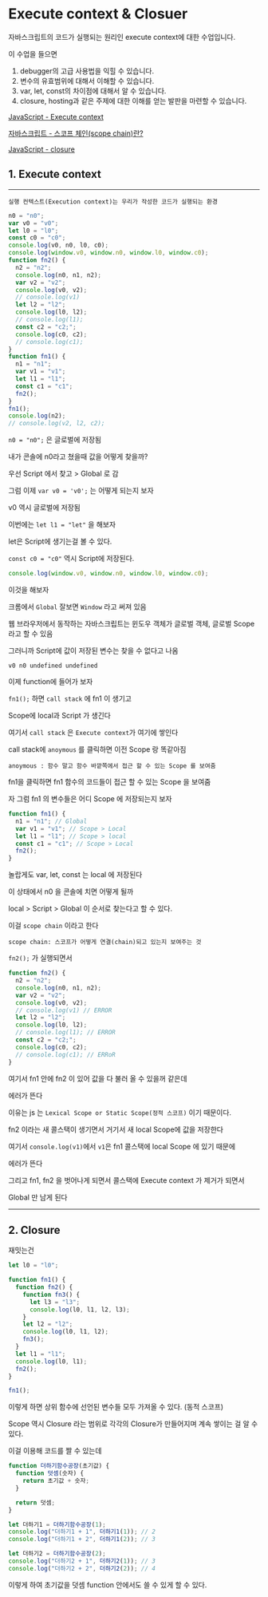# Execute context & Closuer

자바스크립트의 코드가 실행되는 원리인 execute context에 대한 수업입니다.

이 수업을 들으면

1. debugger의 고급 사용법을 익힐 수 있습니다.
2. 변수의 유효범위에 대해서 이해할 수 있습니다.
3. var, let, const의 차이점에 대해서 알 수 있습니다.
4. closure, hosting과 같은 주제에 대한 이해를 얻는 발판을 마련할 수 있습니다.

[JavaScript - Execute context](https://www.youtube.com/watch?v=QtOF0uMBy7k)

[자바스크립트 - 스코프 체인(scope chain)란?](https://ljtaek2.tistory.com/140)

[JavaScript - closure](https://www.youtube.com/watch?v=bwwaSwf7vkE&t=8s)

## 1. Execute context

---

    실행 컨텍스트(Execution context)는 우리가 작성한 코드가 실행되는 환경

```js
n0 = "n0";
var v0 = "v0";
let l0 = "l0";
const c0 = "c0";
console.log(v0, n0, l0, c0);
console.log(window.v0, window.n0, window.l0, window.c0);
function fn2() {
  n2 = "n2";
  console.log(n0, n1, n2);
  var v2 = "v2";
  console.log(v0, v2);
  // console.log(v1)
  let l2 = "l2";
  console.log(l0, l2);
  // console.log(l1);
  const c2 = "c2;";
  console.log(c0, c2);
  // console.log(c1);
}
function fn1() {
  n1 = "n1";
  var v1 = "v1";
  let l1 = "l1";
  const c1 = "c1";
  fn2();
}
fn1();
console.log(n2);
// console.log(v2, l2, c2);
```

`n0 = "n0";` 은 글로벌에 저장됨

내가 콘솔에 n0라고 쳤을때 값을 어떻게 찾을까?

우선 Script 에서 찾고 > Global 로 감

그럼 이제 `var v0 = 'v0';` 는 어떻게 되는지 보자

v0 역시 글로벌에 저장됨

이번에는 `let l1 = "let"` 을 해보자

let은 Script에 생기는걸 볼 수 있다.

`const c0 = "c0"` 역시 Script에 저장된다.

```js
console.log(window.v0, window.n0, window.l0, window.c0);
```

이것을 해보자

크롬에서 `Global` 잘보면 `Window` 라고 써져 있음

웹 브라우저에서 동작하는 자바스크립트는 윈도우 객체가 글로벌 객체, 글로벌 Scope 라고 할 수 있음

그러니까 Script에 값이 저장된 변수는 찾을 수 없다고 나옴

```
v0 n0 undefined undefined
```

이제 function에 들어가 보자

`fn1();` 하면 `call stack` 에 fn1 이 생기고

Scope에 local과 Script 가 생긴다

여기서 `call stack` 은 `Execute context`가 여기에 쌓인다

call stack에 `anoymous` 를 클릭하면 이전 Scope 랑 똑같아짐

    anoymous : 함수 말고 함수 바깥쪽에서 접근 할 수 있는 Scope 를 보여줌

fn1을 클릭하면 fn1 함수의 코드들이 접근 할 수 있는 Scope 을 보여줌

자 그럼 fn1 의 변수들은 어디 Scope 에 저장되는지 보자

```js
function fn1() {
  n1 = "n1"; // Global
  var v1 = "v1"; // Scope > Local
  let l1 = "l1"; // Scope > local
  const c1 = "c1"; // Scope > Local
  fn2();
}
```

놀랍게도 var, let, const 는 local 에 저장된다

이 상태에서 n0 을 콘솔에 치면 어떻게 될까

local > Script > Global 이 순서로 찾는다고 할 수 있다.

이걸 `scope chain` 이라고 한다

    scope chain: 스코프가 어떻게 연결(chain)되고 있는지 보여주는 것

`fn2();` 가 실행되면서

```js
function fn2() {
  n2 = "n2";
  console.log(n0, n1, n2);
  var v2 = "v2";
  console.log(v0, v2);
  // console.log(v1) // ERROR
  let l2 = "l2";
  console.log(l0, l2);
  // console.log(l1); // ERROR
  const c2 = "c2;";
  console.log(c0, c2);
  // console.log(c1); // ERRoR
}
```

여기서 fn1 안에 fn2 이 있어 값을 다 불러 올 수 있을꺼 같은데

에러가 뜬다

이유는 js 는 `Lexical Scope or Static Scope(정적 스코프)` 이기 때문이다.

fn2 이라는 새 콜스택이 생기면서 거기서 새 local Scope에 값을 저장한다

여기서 `console.log(v1)`에서 `v1`은 fn1 콜스택에 local Scope 에 있기 때문에

에러가 뜬다

그리고 fn1, fn2 을 벗어나게 되면서 콜스택에 Execute context 가 제거가 되면서

Global 만 남게 된다

---

## 2. Closure

재밋는건

```js
let l0 = "l0";

function fn1() {
  function fn2() {
    function fn3() {
      let l3 = "l3";
      console.log(l0, l1, l2, l3);
    }
    let l2 = "l2";
    console.log(l0, l1, l2);
    fn3();
  }
  let l1 = "l1";
  console.log(l0, l1);
  fn2();
}

fn1();
```

이렇게 하면 상위 함수에 선언된 변수들 모두 가져올 수 있다. (동적 스코프)

Scope 역시 Closure 라는 범위로 각각의 Closure가 만들어지며 계속 쌓이는 걸 알 수 있다.

이걸 이용해 코드를 짤 수 있는데

```js
function 더하기함수공장(초기값) {
  function 덧셈(숫자) {
    return 초기값 + 숫자;
  }

  return 덧셈;
}

let 더하기1 = 더하기함수공장(1);
console.log("더하기1 + 1", 더하기1(1)); // 2
console.log("더하기1 + 2", 더하기1(2)); // 3

let 더하기2 = 더하기함수공장(2);
console.log("더하기2 + 1", 더하기2(1)); // 3
console.log("더하기2 + 2", 더하기2(2)); // 4
```

이렇게 하여 초기값을 덧셈 function 안에서도 쓸 수 있게 할 수 있다.
